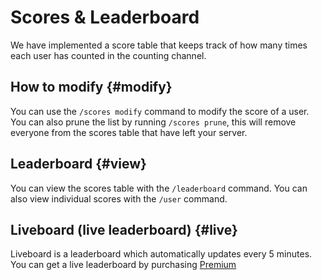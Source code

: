 # Scores & Leaderboard

We have implemented a score table that keeps track of how many times each user has counted in the counting channel.


## How to modify {#modify}

You can use the `/scores modify` command to modify the score of a user. You can also prune the list by running `/scores prune`, this will remove everyone from the scores table that have left your server.


## Leaderboard {#view}

You can view the scores table with the `/leaderboard` command. You can also view individual scores with the `/user` command.


## Liveboard (live leaderboard) {#live}

Liveboard is a leaderboard which automatically updates every 5 minutes. You can get a live leaderboard by purchasing [Premium](../03-premium.md)
